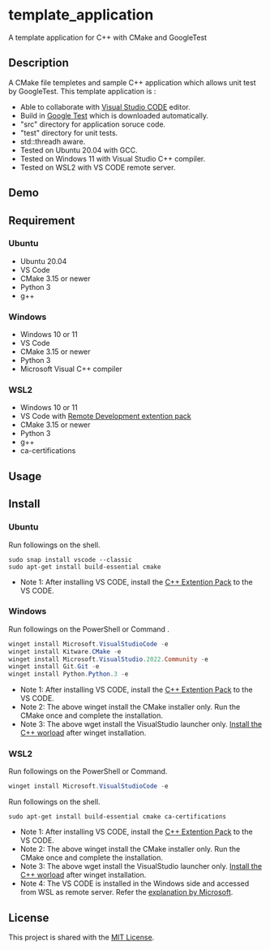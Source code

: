 # template_application
A template application for C++ with CMake and GoogleTest
## Description
A CMake file templetes and sample C++ application which allows unit test by GoogleTest. This template application is :
- Able to collaborate with [Visual Studio CODE](https://azure.microsoft.com/ja-jp/products/visual-studio-code/) editor.
- Build in [Google Test](https://github.com/google/googletest) which is downloaded automatically.
- "src" directory for application soruce code.
- "test" directory for unit tests. 
- std::threadh aware. 
- Tested on Ubuntu 20.04  with GCC.
- Tested on Windows 11 with Visual Studio C++ compiler.
- Tested on WSL2 with VS CODE remote server.
## Demo
## Requirement
### Ubuntu
- Ubuntu 20.04
- VS Code
- CMake 3.15 or newer
- Python 3
- g++


### Windows
- Windows 10 or 11
- VS Code
- CMake 3.15 or newer
- Python 3
- Microsoft Visual C++ compiler 

### WSL2
- Windows 10 or 11
- VS Code with [Remote Development extention pack](https://marketplace.visualstudio.com/items?itemName=ms-vscode-remote.vscode-remote-extensionpack)
- CMake 3.15 or newer
- Python 3
- g++
- ca-certifications 


## Usage
## Install
 
### Ubuntu
Run followings on the shell. 
```Shell
sudo snap install vscode --classic
sudo apt-get install build-essential cmake
```
- Note 1: After installing VS CODE, install the [C++ Extention Pack](https://marketplace.visualstudio.com/items?itemName=ms-vscode.cpptools-extension-pack) to the VS CODE.
### Windows

Run followings on the PowerShell or Command . 
```PowerShell
winget install Microsoft.VisualStudioCode -e
winget install Kitware.CMake -e
winget install Microsoft.VisualStudio.2022.Community -e
winget install Git.Git -e
winget install Python.Python.3 -e
```
- Note 1: After installing VS CODE, install the [C++ Extention Pack](https://marketplace.visualstudio.com/items?itemName=ms-vscode.cpptools-extension-pack) to the VS CODE.
- Note 2: The above winget install the CMake installer only. Run the CMake once and complete the installation.
- Note 3: The above wget install the VisualStudio launcher only. [Install the C++ worload](https://docs.microsoft.com/en-us/cpp/build/vscpp-step-0-installation?view=msvc-170) after winget installation.

### WSL2

Run followings on the PowerShell or Command. 
```PowerShell
winget install Microsoft.VisualStudioCode -e
```
Run followings on the shell. 
```Shell
sudo apt-get install build-essential cmake ca-certifications
```
- Note 1: After installing VS CODE, install the [C++ Extention Pack](https://marketplace.visualstudio.com/items?itemName=ms-vscode.cpptools-extension-pack) to the VS CODE.
- Note 2: The above winget install the CMake installer only. Run the CMake once and complete the installation.
- Note 3: The above wget install the VisualStudio launcher only. [Install the C++ worload](https://docs.microsoft.com/en-us/cpp/build/vscpp-step-0-installation?view=msvc-170) after winget installation.
- Note 4: The VS CODE is installed in the Windows side and accessed from WSL as remote server. Refer the [explanation by Microsoft](https://docs.microsoft.com/en-us/windows/wsl/tutorials/wsl-vscode).

## License
This project is shared with the [MIT License](LICENSE). 
